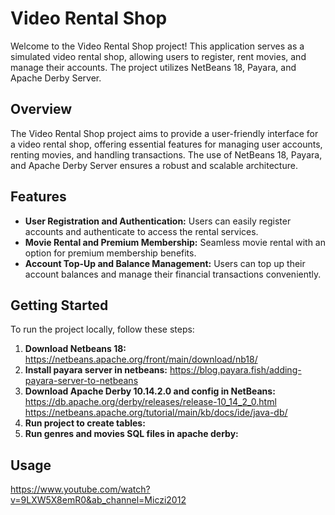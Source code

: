 # Video Rental Shop

Welcome to the Video Rental Shop project! This application serves as a simulated video rental shop, allowing users to register, rent movies, and manage their accounts. The project utilizes NetBeans 18, Payara, and Apache Derby Server.

## Overview

The Video Rental Shop project aims to provide a user-friendly interface for a video rental shop, offering essential features for managing user accounts, renting movies, and handling transactions. The use of NetBeans 18, Payara, and Apache Derby Server ensures a robust and scalable architecture.

## Features

- **User Registration and Authentication:** Users can easily register accounts and authenticate to access the rental services.
- **Movie Rental and Premium Membership:** Seamless movie rental with an option for premium membership benefits.
- **Account Top-Up and Balance Management:** Users can top up their account balances and manage their financial transactions conveniently.

## Getting Started

To run the project locally, follow these steps:

1. **Download Netbeans 18:**
https://netbeans.apache.org/front/main/download/nb18/
2. **Install payara server in netbeans:**
https://blog.payara.fish/adding-payara-server-to-netbeans
3. **Download Apache Derby 10.14.2.0 and config in NetBeans:**
https://db.apache.org/derby/releases/release-10_14_2_0.html
https://netbeans.apache.org/tutorial/main/kb/docs/ide/java-db/
4. **Run project to create tables:**
5. **Run genres and movies SQL files in apache derby:**

## Usage
https://www.youtube.com/watch?v=9LXW5X8emR0&ab_channel=Miczi2012
